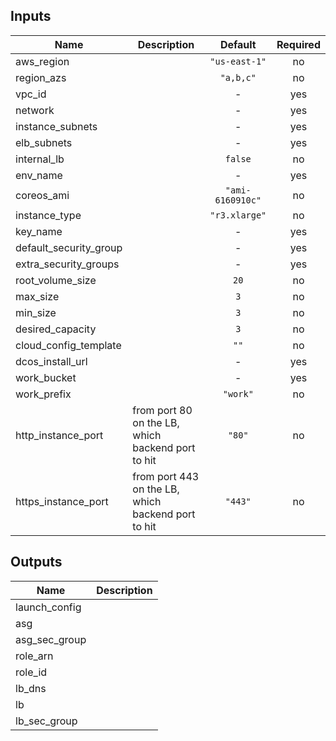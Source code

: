 
## Inputs

| Name | Description | Default | Required |
|------|-------------|:-----:|:-----:|
| aws_region |  | `"us-east-1"` | no |
| region_azs |  | `"a,b,c"` | no |
| vpc_id |  | - | yes |
| network |  | - | yes |
| instance_subnets |  | - | yes |
| elb_subnets |  | - | yes |
| internal_lb |  | `false` | no |
| env_name |  | - | yes |
| coreos_ami |  | `"ami-6160910c"` | no |
| instance_type |  | `"r3.xlarge"` | no |
| key_name |  | - | yes |
| default_security_group |  | - | yes |
| extra_security_groups |  | - | yes |
| root_volume_size |  | `20` | no |
| max_size |  | `3` | no |
| min_size |  | `3` | no |
| desired_capacity |  | `3` | no |
| cloud_config_template |  | `""` | no |
| dcos_install_url |  | - | yes |
| work_bucket |  | - | yes |
| work_prefix |  | `"work"` | no |
| http_instance_port | from port 80 on the LB, which backend port to hit | `"80"` | no |
| https_instance_port | from port 443 on the LB, which backend port to hit | `"443"` | no |

## Outputs

| Name | Description |
|------|-------------|
| launch_config |  |
| asg |  |
| asg_sec_group |  |
| role_arn |  |
| role_id |  |
| lb_dns |  |
| lb |  |
| lb_sec_group |  |

